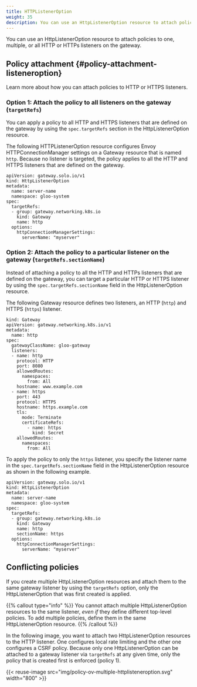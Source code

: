 ```yaml
---
title: HTTPListenerOption
weight: 35
description: You can use an HttpListenerOption resource to attach policies to one, multiple, or all HTTP or HTTPs listeners on the gateway. 
---
```


You can use an HttpListenerOption resource to attach policies to one, multiple, or all HTTP or HTTPs listeners on the gateway.

## Policy attachment {#policy-attachment-listeneroption}

Learn more about how you can attach policies to HTTP or HTTPS listeners. 

### Option 1: Attach the policy to all listeners on the gateway (`targetRefs`)

You can apply a policy to all HTTP and HTTPS listeners that are defined on the gateway by using the `spec.targetRefs` section in the HttpListenerOption resource. 

The following HTTPListenerOption resource configures Envoy HTTPConnectionManager settings on a Gateway resource that is named `http`. Because no listener is targeted, the policy applies to all the HTTP and HTTPS listeners that are defined on the gateway. 

```console {hl_lines=[7,8,9,10]} 
apiVersion: gateway.solo.io/v1
kind: HttpListenerOption
metadata:
  name: server-name
  namespace: gloo-system
spec:
  targetRefs:
  - group: gateway.networking.k8s.io
    kind: Gateway
    name: http
  options:
    httpConnectionManagerSettings:
      serverName: "myserver"
```


### Option 2: Attach the policy to a particular listener on the gateway (`targetRefs.sectionName`)

Instead of attaching a policy to all the HTTP and HTTPs listeners that are defined on the gateway, you can target a particular HTTP or HTTPS listener by using the `spec.targetRefs.sectionName` field in the HttpListenerOption resource. 

The following Gateway resource defines two listeners, an HTTP (`http`) and HTTPS (`https`) listener. 

```console {hl_lines=[8,15]} 
kind: Gateway
apiVersion: gateway.networking.k8s.io/v1
metadata:
  name: http
spec:
  gatewayClassName: gloo-gateway
  listeners:
  - name: http
    protocol: HTTP
    port: 8080
    allowedRoutes:
      namespaces:
        from: All
    hostname: www.example.com
  - name: https
    port: 443
    protocol: HTTPS
    hostname: https.example.com
    tls:
      mode: Terminate
      certificateRefs:
        - name: https
          kind: Secret
    allowedRoutes:
      namespaces:
        from: All
```

To apply the policy to only the `https` listener, you specify the listener name in the `spec.targetRefs.sectionName` field in the HttpListenerOption resource as shown in the following example. 

```console {hl_lines=[11]} 
apiVersion: gateway.solo.io/v1
kind: HttpListenerOption
metadata:
  name: server-name
  namespace: gloo-system
spec:
  targetRefs:
  - group: gateway.networking.k8s.io
    kind: Gateway
    name: http
    sectionName: https
  options:
    httpConnectionManagerSettings:
      serverName: "myserver"
```


## Conflicting policies

If you create multiple HttpListenerOption resources and attach them to the same gateway listener by using the `targetRefs` option, only the HttpListenerOption that was first created is applied. 

{{% callout type="info" %}}
You cannot attach multiple HttpListenerOption resources to the same listener, *even if* they define different top-level policies. To add multiple policies, define them in the same HttpListenerOption resource.
{{% /callout %}}

In the following image, you want to attach two HttpListenerOption resources to the HTTP listener. One configures local rate limiting and the other one configures a CSRF policy. Because only one HttpListenerOption can be attached to a gateway listener via `targetRefs` at any given time, only the policy that is created first is enforced (policy 1). 

{{< reuse-image src="img/policy-ov-multiple-httplisteneroption.svg" width="800" >}}